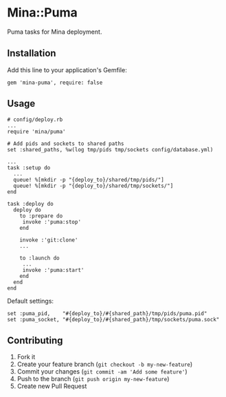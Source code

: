 # Mina::Puma

Puma tasks for Mina deployment.

## Installation

Add this line to your application's Gemfile:

    gem 'mina-puma', require: false

## Usage

    # config/deploy.rb
    ...
    require 'mina/puma'

    # Add pids and sockets to shared paths
    set :shared_paths, %w(log tmp/pids tmp/sockets config/database.yml)

    ...
    task :setup do
      ...
      queue! %[mkdir -p "{deploy_to}/shared/tmp/pids/"]
      queue! %[mkdir -p "{deploy_to}/shared/tmp/sockets/"]
    end

    task :deploy do
      deploy do
        to :prepare do
         invoke :'puma:stop'
        end

        invoke :'git:clone'
        ...

        to :launch do
         ...
         invoke :'puma:start'
        end
      end
    end

Default settings:

    set :puma_pid,    "#{deploy_to}/#{shared_path}/tmp/pids/puma.pid"
    set :puma_socket, "#{deploy_to}/#{shared_path}/tmp/sockets/puma.sock"

## Contributing

1. Fork it
2. Create your feature branch (`git checkout -b my-new-feature`)
3. Commit your changes (`git commit -am 'Add some feature'`)
4. Push to the branch (`git push origin my-new-feature`)
5. Create new Pull Request
